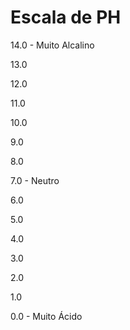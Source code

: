 <!DOCTYPE html>
<html lang="pt-br">
<head>
    <meta charset="UTF-8">
    <meta name="viewport" content="width=device-width, initial-scale=1.0">
    <link rel="stylesheet" href="style.css">
    <title>Document</title>
</head>
    <body>
     <h1>Escala de PH</h1>
        <p class="Catorze">14.0 - Muito Alcalino</p>
        <p class="Treze">13.0</p>
        <p class="Doze">12.0</p>
        <p class="Onze">11.0</p>
        <p class="Dez">10.0</p>
        <p class="Nove">9.0</p>
        <p class="Oito">8.0</p>
        <p class="Sete">7.0 - Neutro</p>
        <p class="Seis">6.0</p>
        <p class="Cinco">5.0</p>
        <p class="Quatro">4.0</p>
        <p class="Três">3.0</p>
        <p class="Dois">2.0</p>
        <p class="Um">1.0</p>
        <p class="Zero">0.0 - Muito Ácido</p>
    </body>
</html>

